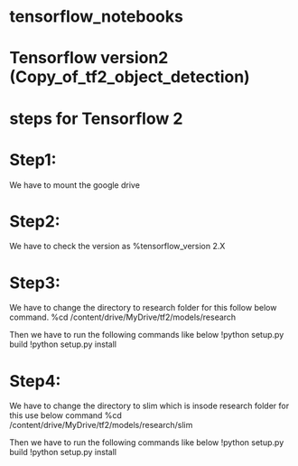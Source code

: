 # tensorflow_notebooks

# Tensorflow version2 (Copy_of_tf2_object_detection)
# steps for Tensorflow 2

Step1:
=======
We have to mount the google drive

Step2:
======
We have to check the version as %tensorflow_version 2.X

Step3:
======
We have to change the directory to research folder for this follow below command.
%cd /content/drive/MyDrive/tf2/models/research

Then we have to run the following commands like below
!python setup.py build
!python setup.py install

Step4:
======
We have to change the directory to slim which is insode research folder for this use below command
%cd /content/drive/MyDrive/tf2/models/research/slim

Then we have to run the following commands like below
!python setup.py build
!python setup.py install







